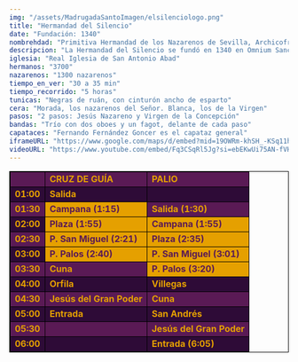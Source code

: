 ```yaml
---
img: "/assets/MadrugadaSantoImagen/elsilenciologo.png"
title: "Hermandad del Silencio"
date: "Fundación: 1340"
nombrehdad: "Primitiva Hermandad de los Nazarenos de Sevilla, Archicofradía Pontificia y Real de Nuestro Padre Jesús Nazareno, Santa Cruz en Jerusalén y María Santísima de la Concepción"
descripcion: "La Hermandad del Silencio se fundó en 1340 en Omnium Sanctorum. Consta que tuvo una sede en la ermita de San Antón, en el Hospital de las Cinco Llagas y en el de la Santa Cruz en Jerusalén. Fue en 1572 cuando se trasladó al convento de San Antonio Abad, donde edificó capilla propia. Esta hermandad se erigió en pionera a la hora de defender el Dogma de la Inmaculada y formuló voto de sangre en 1615.En la nómina de hermanos han figurado monarcas, personalidades, artistas y un santo, San Antonio María Claret. A esta hermandad se la conoce como El Silencio por la compostura de sus nazarenos. Los penitentes que portan cruces la llevan en la misma posición que Jesús Nazareno. El paso de palio está inspirado en la basílica de San Marcos de Venecia. El Colegio de Abogados cede el bastón de mando a la Virgen por ser la patrona del gremio."
iglesia: "Real Iglesia de San Antonio Abad"
hermanos: "3700"
nazarenos: "1300 nazarenos"
tiempo_en_ver: "30 a 35 min"
tiempo_recorrido: "5 horas"
tunicas: "Negras de ruán, con cinturón ancho de esparto"
cera: "Morada, los nazarenos del Señor. Blanca, los de la Virgen"
pasos: "2 pasos: Jesús Nazareno y Virgen de la Concepción"
bandas: "Trío con dos oboes y un fagot, delante de cada paso"
capataces: "Fernando Fernández Goncer es el capataz general"
iframeURL: "https://www.google.com/maps/d/embed?mid=19OWRm-khSH_-KSq11hUYn9tNFOBF2G8z&ehbc=2E312F"
videoURL: "https://www.youtube.com/embed/Fq3CSqRl5Jg?si=ebEKwUi75AN-fVHn"
---
```


<table class="recorrido" style="width: 100%; border-collapse: collapse; text-align: left; border: 1px solid black;">
  <tbody>
    <tr style="background-color: #5a1a55; color: #e5a000; font-weight: bold;">
      <td style="border: 1px solid black; text-align: center;"></td>
      <td style="border: 1px solid black;">CRUZ DE GUÍA</td>
      <td style="border: 1px solid black;">PALIO</td>
    </tr>
    <tr style="background-color: #2e0b37; color: #e5a000; font-weight: bold;">
      <td style="border: 1px solid black; text-align: center;">01:00</td>
      <td style="border: 1px solid black;">Salida</td>
      <td style="border: 1px solid black;"></td>
    </tr>
    <tr style="background-color: #5a1a55; color: #e5a000; font-weight: bold;">
      <td style="border: 1px solid black; text-align: center;">01:30</td>
      <td style="border: 1px solid black; background-color: #e5a000; color: #5a1a55;">Campana (1:15)</td>
      <td style="border: 1px solid black;">Salida (1:30)</td>
    </tr>
    <tr style="background-color: #2e0b37; color: #e5a000; font-weight: bold;">
      <td style="border: 1px solid black; text-align: center;">02:00</td>
      <td style="border: 1px solid black; background-color: #e5a000; color: #5a1a55;">Plaza (1:55)</td>
      <td style="border: 1px solid black; background-color: #e5a000; color: #5a1a55;">Campana (1:55)</td>
    </tr>
    <tr style="background-color: #5a1a55; color: #e5a000; font-weight: bold;">
      <td style="border: 1px solid black; text-align: center;">02:30</td>
      <td style="border: 1px solid black; background-color: #e5a000; color: #5a1a55;">P. San Miguel (2:21)</td>
      <td style="border: 1px solid black; background-color: #e5a000; color: #5a1a55;">Plaza (2:35)</td>
    </tr>
    <tr style="background-color: #2e0b37; color: #e5a000; font-weight: bold;">
      <td style="border: 1px solid black; text-align: center;">03:00</td>
      <td style="border: 1px solid black; background-color: #e5a000; color: #5a1a55;">P. Palos (2:40)</td>
      <td style="border: 1px solid black; background-color: #e5a000; color: #5a1a55;">P. San Miguel (3:01)</td>
    </tr>
    <tr style="background-color: #5a1a55; color: #e5a000; font-weight: bold;">
      <td style="border: 1px solid black; text-align: center;">03:30</td>
      <td style="border: 1px solid black;">Cuna</td>
      <td style="border: 1px solid black; background-color: #e5a000; color: #5a1a55;">P. Palos (3:20)</td>
    </tr>
    <tr style="background-color: #2e0b37; color: #e5a000; font-weight: bold;">
      <td style="border: 1px solid black; text-align: center;">04:00</td>
      <td style="border: 1px solid black;">Orfila</td>
      <td style="border: 1px solid black;">Villegas</td>
    </tr>
    <tr style="background-color: #5a1a55; color: #e5a000; font-weight: bold;">
      <td style="border: 1px solid black; text-align: center;">04:30</td>
      <td style="border: 1px solid black;">Jesús del Gran Poder</td>
      <td style="border: 1px solid black;">Cuna</td>
    </tr>
    <tr style="background-color: #2e0b37; color: #e5a000; font-weight: bold;">
      <td style="border: 1px solid black; text-align: center;">05:00</td>
      <td style="border: 1px solid black;">Entrada</td>
      <td style="border: 1px solid black;">San Andrés</td>
    </tr>
    <tr style="background-color: #5a1a55; color: #e5a000; font-weight: bold;">
      <td style="border: 1px solid black; text-align: center;">05:30</td>
      <td style="border: 1px solid black;"></td>
      <td style="border: 1px solid black;">Jesús del Gran Poder</td>
    </tr>
    <tr style="background-color: #2e0b37; color: #e5a000; font-weight: bold;">
      <td style="border: 1px solid black; text-align: center;">06:00</td>
      <td style="border: 1px solid black;"></td>
      <td style="border: 1px solid black;">Entrada (6:05)</td>
    </tr>
  </tbody>
</table>